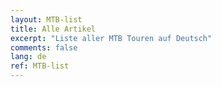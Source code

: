 ```yaml
---
layout: MTB-list
title: Alle Artikel
excerpt: "Liste aller MTB Touren auf Deutsch"
comments: false
lang: de
ref: MTB-list
---
```

